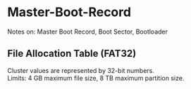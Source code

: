 # Master-Boot-Record
Notes on: Master Boot Record, Boot Sector, Bootloader

## File Allocation Table (FAT32)
Cluster values are represented by 32-bit numbers.  
Limits: 4 GB maximum file size, 8 TB maximum partition size.  
